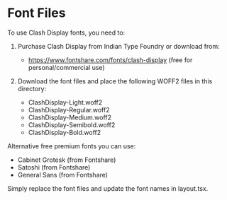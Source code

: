 # Font Files

To use Clash Display fonts, you need to:

1. Purchase Clash Display from Indian Type Foundry or download from:
   - https://www.fontshare.com/fonts/clash-display (free for personal/commercial use)

2. Download the font files and place the following WOFF2 files in this directory:
   - ClashDisplay-Light.woff2
   - ClashDisplay-Regular.woff2
   - ClashDisplay-Medium.woff2
   - ClashDisplay-Semibold.woff2
   - ClashDisplay-Bold.woff2

Alternative free premium fonts you can use:

- Cabinet Grotesk (from Fontshare)
- Satoshi (from Fontshare)
- General Sans (from Fontshare)

Simply replace the font files and update the font names in layout.tsx.
